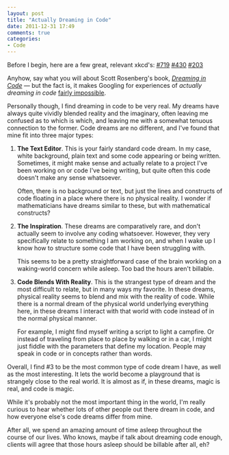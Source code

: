 ```yaml
---
layout: post
title: "Actually Dreaming in Code"
date: 2011-12-31 17:49
comments: true
categories: 
- Code
---
```


Before I begin, here are a few great, relevant xkcd's:
[#719](http://xkcd.com/719/)
[#430](http://xkcd.com/430/)
[#203](http://xkcd.com/203/)

Anyhow, say what you will about Scott Rosenberg's book, _[Dreaming in Code](http://www.amazon.com/gp/product/1400082463?tag=rohanradiocom-20)_
— but the fact is, it makes Googling for experiences of _actually dreaming in code_
[fairly impossible](http://google.com/search?q=dreaming+in+code).

Personally though, I find dreaming in code to be very real. 
My dreams have always quite vividly blended reality and the imaginary, often
leaving me confused as to which is which, and leaving me with a somewhat tenuous
connection to the former. Code dreams are no different, and I've found that mine
fit into three major types:

1. __The Text Editor__. This is your fairly standard code dream. In my case,
   white background, plain text and some code appearing or being written.
   Sometimes, it might make sense and actually relate to a project I've been
   working on or code I've being writing, but quite often this code doesn't make
   any sense whatsoever.

   Often, there is no background or text, but just the lines and constructs of
   code floating in a place where there is no physical reality. I wonder if
   mathematicians have dreams similar to these, but with mathematical constructs?

2. __The Inspiration__. These dreams are comparatively rare, and don't actually
   seem to involve any coding whatsoever. However, they very specifically relate
   to something I am working on, and when I wake up I know how to structure some
   code that I have been struggling with.
   
   This seems to be a pretty straightforward case of the brain working on a
   waking-world concern while asleep. Too bad the hours aren't billable.

3. __Code Blends With Reality__. This is the strangest type of dream and the
   most difficult to relate, but in many ways my favorite. In these dreams,
   physical reality seems to blend and mix with the reality of code. While there
   is a normal dream of the physical world underlying everything here, in these
   dreams I interact with that world with code instead of in the normal physical
   manner.

   For example, I might find myself writing a script to light a campfire.
   Or instead of traveling from place to place by walking or in a car, I might
   just fiddle with the parameters that define my location. People may speak in code
   or in concepts rather than words.

Overall, I find #3 to be the most common type of code dream I have, as well as
the most interesting. It lets the world become a playground that is strangely
close to the real world. It is almost as if, in these dreams, magic is real, and
code is magic.

While it's probably not the most important thing in the world, I'm really
curious to hear whether lots of other people out there dream in code, and how
everyone else's code dreams differ from mine.

After all, we spend an amazing amount of time asleep throughout the course of
our lives. Who knows, maybe if talk about dreaming code enough, clients will
agree that those hours asleep should be billable after all, eh?
